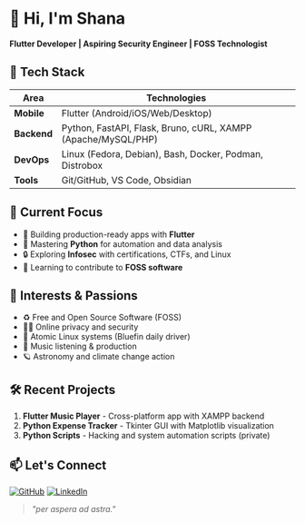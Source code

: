 # 👋 Hi, I'm Shana

**Flutter Developer | Aspiring Security Engineer | FOSS Technologist**

## 🔧 Tech Stack
| Area          | Technologies                                                                  |
|---------------|-----------------------------------------------------------------------------  |
| **Mobile**    | Flutter (Android/iOS/Web/Desktop)                                             |
| **Backend**   | Python, FastAPI, Flask, Bruno, cURL, XAMPP (Apache/MySQL/PHP)                 |
| **DevOps**    | Linux (Fedora, Debian), Bash, Docker, Podman, Distrobox                       |
| **Tools**     | Git/GitHub, VS Code, Obsidian                                                 |

## 🚀 Current Focus
- 📱 Building production-ready apps with **Flutter**
- 🐍 Mastering **Python** for automation and data analysis
- 🔒 Exploring **Infosec** with certifications, CTFs, and Linux
- 🌌 Learning to contribute to **FOSS software**

## 🌱 Interests & Passions
- ♻️ Free and Open Source Software (FOSS)
- 👨‍💻 Online privacy and security
- 🐧 Atomic Linux systems (Bluefin daily driver)
- 🎵 Music listening & production
- 🪐 Astronomy and climate change action

## 🛠️ Recent Projects
1. **Flutter Music Player** - Cross-platform app with XAMPP backend
2. **Python Expense Tracker** - Tkinter GUI with Matplotlib visualization
3. **Python Scripts** - Hacking and system automation scripts (private)

## 📫 Let's Connect
[![GitHub](https://img.shields.io/badge/GitHub-zaephyrz-blue?logo=github)](https://github.com/zaephyrz)
[![LinkedIn](https://img.shields.io/badge/LinkedIn-Shana-blue?logo=linkedin)](https://www.linkedin.com/in/shana-mudhai/)

> *"per aspera ad astra."*
